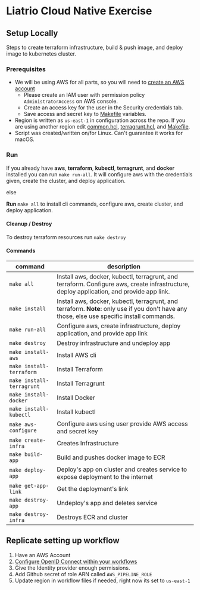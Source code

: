 # Liatrio Cloud Native Exercise

## Setup Locally

Steps to create terraform infrastructure, build & push image, and deploy image to kubernetes cluster.

### Prerequisites

- We will be using AWS for all parts, so you will need to [create an AWS account](https://aws.amazon.com/resources/create-account/)
  - Please create an IAM user with permission policy `AdministratorAccess` on AWS console.
  - Create an access key for the user in the Security credentials tab.
  - Save access and secret key to [Makefile](./Makefile) variables.
- Region is written as `us-east-1` in configuration across the repo. If you are using another region edit [common.hcl](./terraform/terragrunt/dev/common.hcl), [terragrunt.hcl](./terraform/terragrunt/terragrunt.hcl), and [Makefile](./Makefile).
- Script was created/written on/for Linux. Can't guarantee it works for macOS.

### Run

If you already have **aws**, **terraform**, **kubectl**, **terragrunt**, and **docker** installed you can run `make run-all`. It will configure aws with the credentials given, create the cluster, and deploy application.

else

**Run** `make all` to install cli commands, configure aws, create cluster, and deploy application.

#### Cleanup / Destroy

To destroy terraform resources run `make destroy`

#### Commands

| command                   | description                                                                                                                                  |
| ------------------------- | -------------------------------------------------------------------------------------------------------------------------------------------- |
| `make all`                | Install aws, docker, kubectl, terragrunt, and terraform. Configure aws, create infrastructure, deploy application, and provide app link.     |
| `make install`            | Install aws, docker, kubectl, terragrunt, and terraform. **Note:** only use if you don't have any those, else use specific install commands. |
| `make run-all`            | Configure aws, create infrastructure, deploy application, and provide app link                                                               |
| `make destroy`            | Destroy infrastructure and undeploy app                                                                                                      |
| `make install-aws`        | Install AWS cli                                                                                                                              |
| `make install-terraform`  | Install Terraform                                                                                                                            |
| `make install-terragrunt` | Install Terragrunt                                                                                                                           |
| `make install-docker`     | Install Docker                                                                                                                               |
| `make install-kubectl`    | Install kubectl                                                                                                                              |
| `make aws-configure`      | Configure aws using user provide AWS access and secret key                                                                                   |
| `make create-infra`       | Creates Infrastructure                                                                                                                       |
| `make build-app`          | Build and pushes docker image to ECR                                                                                                         |
| `make deploy-app`         | Deploy's app on cluster and creates service to expose deployment to the internet                                                             |
| `make get-app-link`       | Get the deployment's link                                                                                                                    |
| `make destroy-app`        | Undeploy's app and deletes service                                                                                                           |
| `make destroy-infra`      | Destroys ECR and cluster                                                                                                                     |

## Replicate setting up workflow

1. Have an AWS Account
2. [Configure OpenID Connect within your workflows](https://docs.github.com/en/actions/deployment/security-hardening-your-deployments/configuring-openid-connect-in-amazon-web-services)
3. Give the Identity provider enough permissions.
4. Add Github secret of role ARN called `AWS_PIPELINE_ROLE`
5. Update region in workflow files if needed, right now its set to `us-east-1`
